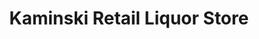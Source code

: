 ---
title: "Kaminski Retail Liquor Store"
url: /kansas-city/kaminski-retail-liquor-store/
shop: alcohol
---